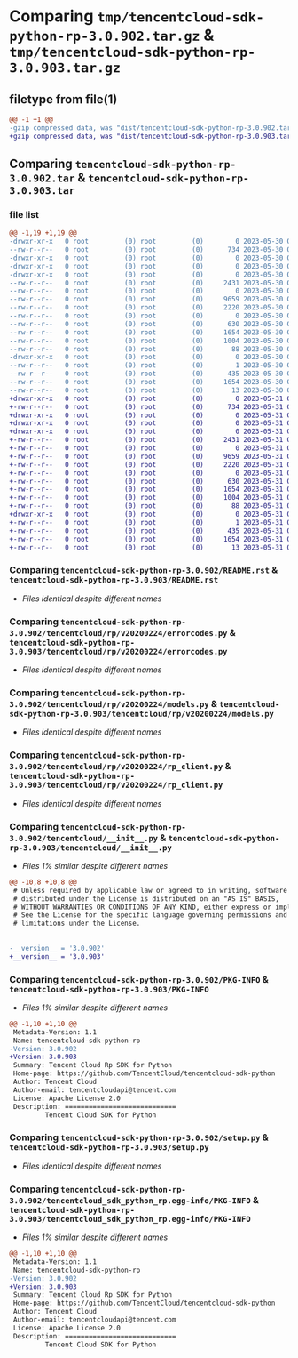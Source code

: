# Comparing `tmp/tencentcloud-sdk-python-rp-3.0.902.tar.gz` & `tmp/tencentcloud-sdk-python-rp-3.0.903.tar.gz`

## filetype from file(1)

```diff
@@ -1 +1 @@
-gzip compressed data, was "dist/tencentcloud-sdk-python-rp-3.0.902.tar", last modified: Tue May 30 00:30:17 2023, max compression
+gzip compressed data, was "dist/tencentcloud-sdk-python-rp-3.0.903.tar", last modified: Wed May 31 02:18:20 2023, max compression
```

## Comparing `tencentcloud-sdk-python-rp-3.0.902.tar` & `tencentcloud-sdk-python-rp-3.0.903.tar`

### file list

```diff
@@ -1,19 +1,19 @@
-drwxr-xr-x   0 root         (0) root         (0)        0 2023-05-30 00:30:17.000000 tencentcloud-sdk-python-rp-3.0.902/
--rw-r--r--   0 root         (0) root         (0)      734 2023-05-30 00:30:16.000000 tencentcloud-sdk-python-rp-3.0.902/README.rst
-drwxr-xr-x   0 root         (0) root         (0)        0 2023-05-30 00:30:17.000000 tencentcloud-sdk-python-rp-3.0.902/tencentcloud/
-drwxr-xr-x   0 root         (0) root         (0)        0 2023-05-30 00:30:17.000000 tencentcloud-sdk-python-rp-3.0.902/tencentcloud/rp/
-drwxr-xr-x   0 root         (0) root         (0)        0 2023-05-30 00:30:17.000000 tencentcloud-sdk-python-rp-3.0.902/tencentcloud/rp/v20200224/
--rw-r--r--   0 root         (0) root         (0)     2431 2023-05-30 00:30:16.000000 tencentcloud-sdk-python-rp-3.0.902/tencentcloud/rp/v20200224/errorcodes.py
--rw-r--r--   0 root         (0) root         (0)        0 2023-05-30 00:30:16.000000 tencentcloud-sdk-python-rp-3.0.902/tencentcloud/rp/v20200224/__init__.py
--rw-r--r--   0 root         (0) root         (0)     9659 2023-05-30 00:30:16.000000 tencentcloud-sdk-python-rp-3.0.902/tencentcloud/rp/v20200224/models.py
--rw-r--r--   0 root         (0) root         (0)     2220 2023-05-30 00:30:16.000000 tencentcloud-sdk-python-rp-3.0.902/tencentcloud/rp/v20200224/rp_client.py
--rw-r--r--   0 root         (0) root         (0)        0 2023-05-30 00:30:16.000000 tencentcloud-sdk-python-rp-3.0.902/tencentcloud/rp/__init__.py
--rw-r--r--   0 root         (0) root         (0)      630 2023-05-30 00:30:16.000000 tencentcloud-sdk-python-rp-3.0.902/tencentcloud/__init__.py
--rw-r--r--   0 root         (0) root         (0)     1654 2023-05-30 00:30:17.000000 tencentcloud-sdk-python-rp-3.0.902/PKG-INFO
--rw-r--r--   0 root         (0) root         (0)     1004 2023-05-30 00:30:16.000000 tencentcloud-sdk-python-rp-3.0.902/setup.py
--rw-r--r--   0 root         (0) root         (0)       88 2023-05-30 00:30:17.000000 tencentcloud-sdk-python-rp-3.0.902/setup.cfg
-drwxr-xr-x   0 root         (0) root         (0)        0 2023-05-30 00:30:17.000000 tencentcloud-sdk-python-rp-3.0.902/tencentcloud_sdk_python_rp.egg-info/
--rw-r--r--   0 root         (0) root         (0)        1 2023-05-30 00:30:16.000000 tencentcloud-sdk-python-rp-3.0.902/tencentcloud_sdk_python_rp.egg-info/dependency_links.txt
--rw-r--r--   0 root         (0) root         (0)      435 2023-05-30 00:30:17.000000 tencentcloud-sdk-python-rp-3.0.902/tencentcloud_sdk_python_rp.egg-info/SOURCES.txt
--rw-r--r--   0 root         (0) root         (0)     1654 2023-05-30 00:30:16.000000 tencentcloud-sdk-python-rp-3.0.902/tencentcloud_sdk_python_rp.egg-info/PKG-INFO
--rw-r--r--   0 root         (0) root         (0)       13 2023-05-30 00:30:16.000000 tencentcloud-sdk-python-rp-3.0.902/tencentcloud_sdk_python_rp.egg-info/top_level.txt
+drwxr-xr-x   0 root         (0) root         (0)        0 2023-05-31 02:18:20.000000 tencentcloud-sdk-python-rp-3.0.903/
+-rw-r--r--   0 root         (0) root         (0)      734 2023-05-31 02:18:20.000000 tencentcloud-sdk-python-rp-3.0.903/README.rst
+drwxr-xr-x   0 root         (0) root         (0)        0 2023-05-31 02:18:20.000000 tencentcloud-sdk-python-rp-3.0.903/tencentcloud/
+drwxr-xr-x   0 root         (0) root         (0)        0 2023-05-31 02:18:20.000000 tencentcloud-sdk-python-rp-3.0.903/tencentcloud/rp/
+drwxr-xr-x   0 root         (0) root         (0)        0 2023-05-31 02:18:20.000000 tencentcloud-sdk-python-rp-3.0.903/tencentcloud/rp/v20200224/
+-rw-r--r--   0 root         (0) root         (0)     2431 2023-05-31 02:18:20.000000 tencentcloud-sdk-python-rp-3.0.903/tencentcloud/rp/v20200224/errorcodes.py
+-rw-r--r--   0 root         (0) root         (0)        0 2023-05-31 02:18:20.000000 tencentcloud-sdk-python-rp-3.0.903/tencentcloud/rp/v20200224/__init__.py
+-rw-r--r--   0 root         (0) root         (0)     9659 2023-05-31 02:18:20.000000 tencentcloud-sdk-python-rp-3.0.903/tencentcloud/rp/v20200224/models.py
+-rw-r--r--   0 root         (0) root         (0)     2220 2023-05-31 02:18:20.000000 tencentcloud-sdk-python-rp-3.0.903/tencentcloud/rp/v20200224/rp_client.py
+-rw-r--r--   0 root         (0) root         (0)        0 2023-05-31 02:18:20.000000 tencentcloud-sdk-python-rp-3.0.903/tencentcloud/rp/__init__.py
+-rw-r--r--   0 root         (0) root         (0)      630 2023-05-31 02:18:20.000000 tencentcloud-sdk-python-rp-3.0.903/tencentcloud/__init__.py
+-rw-r--r--   0 root         (0) root         (0)     1654 2023-05-31 02:18:20.000000 tencentcloud-sdk-python-rp-3.0.903/PKG-INFO
+-rw-r--r--   0 root         (0) root         (0)     1004 2023-05-31 02:18:20.000000 tencentcloud-sdk-python-rp-3.0.903/setup.py
+-rw-r--r--   0 root         (0) root         (0)       88 2023-05-31 02:18:20.000000 tencentcloud-sdk-python-rp-3.0.903/setup.cfg
+drwxr-xr-x   0 root         (0) root         (0)        0 2023-05-31 02:18:20.000000 tencentcloud-sdk-python-rp-3.0.903/tencentcloud_sdk_python_rp.egg-info/
+-rw-r--r--   0 root         (0) root         (0)        1 2023-05-31 02:18:20.000000 tencentcloud-sdk-python-rp-3.0.903/tencentcloud_sdk_python_rp.egg-info/dependency_links.txt
+-rw-r--r--   0 root         (0) root         (0)      435 2023-05-31 02:18:20.000000 tencentcloud-sdk-python-rp-3.0.903/tencentcloud_sdk_python_rp.egg-info/SOURCES.txt
+-rw-r--r--   0 root         (0) root         (0)     1654 2023-05-31 02:18:20.000000 tencentcloud-sdk-python-rp-3.0.903/tencentcloud_sdk_python_rp.egg-info/PKG-INFO
+-rw-r--r--   0 root         (0) root         (0)       13 2023-05-31 02:18:20.000000 tencentcloud-sdk-python-rp-3.0.903/tencentcloud_sdk_python_rp.egg-info/top_level.txt
```

### Comparing `tencentcloud-sdk-python-rp-3.0.902/README.rst` & `tencentcloud-sdk-python-rp-3.0.903/README.rst`

 * *Files identical despite different names*

### Comparing `tencentcloud-sdk-python-rp-3.0.902/tencentcloud/rp/v20200224/errorcodes.py` & `tencentcloud-sdk-python-rp-3.0.903/tencentcloud/rp/v20200224/errorcodes.py`

 * *Files identical despite different names*

### Comparing `tencentcloud-sdk-python-rp-3.0.902/tencentcloud/rp/v20200224/models.py` & `tencentcloud-sdk-python-rp-3.0.903/tencentcloud/rp/v20200224/models.py`

 * *Files identical despite different names*

### Comparing `tencentcloud-sdk-python-rp-3.0.902/tencentcloud/rp/v20200224/rp_client.py` & `tencentcloud-sdk-python-rp-3.0.903/tencentcloud/rp/v20200224/rp_client.py`

 * *Files identical despite different names*

### Comparing `tencentcloud-sdk-python-rp-3.0.902/tencentcloud/__init__.py` & `tencentcloud-sdk-python-rp-3.0.903/tencentcloud/__init__.py`

 * *Files 1% similar despite different names*

```diff
@@ -10,8 +10,8 @@
 # Unless required by applicable law or agreed to in writing, software
 # distributed under the License is distributed on an "AS IS" BASIS,
 # WITHOUT WARRANTIES OR CONDITIONS OF ANY KIND, either express or implied.
 # See the License for the specific language governing permissions and
 # limitations under the License.
 
 
-__version__ = '3.0.902'
+__version__ = '3.0.903'
```

### Comparing `tencentcloud-sdk-python-rp-3.0.902/PKG-INFO` & `tencentcloud-sdk-python-rp-3.0.903/PKG-INFO`

 * *Files 1% similar despite different names*

```diff
@@ -1,10 +1,10 @@
 Metadata-Version: 1.1
 Name: tencentcloud-sdk-python-rp
-Version: 3.0.902
+Version: 3.0.903
 Summary: Tencent Cloud Rp SDK for Python
 Home-page: https://github.com/TencentCloud/tencentcloud-sdk-python
 Author: Tencent Cloud
 Author-email: tencentcloudapi@tencent.com
 License: Apache License 2.0
 Description: ============================
         Tencent Cloud SDK for Python
```

### Comparing `tencentcloud-sdk-python-rp-3.0.902/setup.py` & `tencentcloud-sdk-python-rp-3.0.903/setup.py`

 * *Files identical despite different names*

### Comparing `tencentcloud-sdk-python-rp-3.0.902/tencentcloud_sdk_python_rp.egg-info/PKG-INFO` & `tencentcloud-sdk-python-rp-3.0.903/tencentcloud_sdk_python_rp.egg-info/PKG-INFO`

 * *Files 1% similar despite different names*

```diff
@@ -1,10 +1,10 @@
 Metadata-Version: 1.1
 Name: tencentcloud-sdk-python-rp
-Version: 3.0.902
+Version: 3.0.903
 Summary: Tencent Cloud Rp SDK for Python
 Home-page: https://github.com/TencentCloud/tencentcloud-sdk-python
 Author: Tencent Cloud
 Author-email: tencentcloudapi@tencent.com
 License: Apache License 2.0
 Description: ============================
         Tencent Cloud SDK for Python
```

